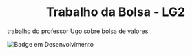 <h1 align="center"> Trabalho da Bolsa - LG2 </h1>
trabalho do professor Ugo sobre bolsa de valores

































































































![Badge em Desenvolvimento](http://img.shields.io/static/v1?label=STATUS&message=EM%20DESENVOLVIMENTO&color=GREEN&style=for-the-badge)

